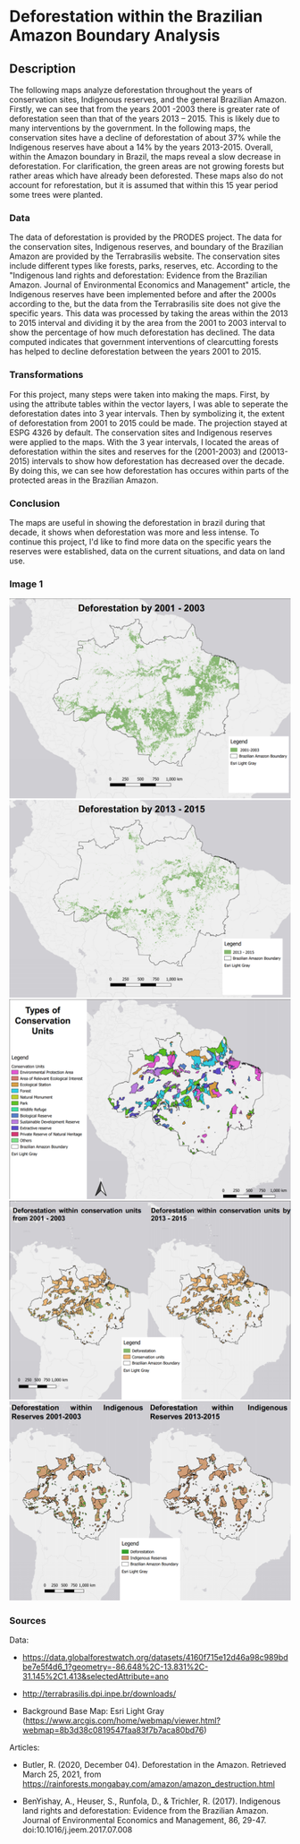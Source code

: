 # Deforestation within the Brazilian Amazon Boundary Analysis
## Description
The following maps analyze deforestation throughout the years of conservation sites, Indigenous reserves, and the general Brazilian Amazon. Firstly, we can see that from the years 2001 -2003 there is greater rate of deforestation seen than that of the years 2013 – 2015. This is likely due to many interventions by the government. In the following maps, the conservation sites have a decline of deforestation of about 37% while the Indigenous reserves have about a 14% by the years 2013-2015. Overall, within the Amazon boundary in Brazil, the maps reveal a slow decrease in deforestation. For clarification, the green areas are not growing forests but rather areas which have already been deforested. These maps also do not account for reforestation, but it is assumed that within this 15 year period some trees were planted. 

### Data
The data of deforestation is provided by the PRODES project. The data for the conservation sites, Indigenous reserves, and boundary of the Brazilian Amazon are provided by the Terrabrasilis website. The conservation sites include different types like forests, parks, reserves, etc. According to the "Indigenous land rights and deforestation: Evidence from the Brazilian Amazon. Journal of Environmental Economics and Management" article, the Indigenous reserves have been implemented before and after the 2000s according to the, but the data from the Terrabrasilis site does not give the specific years. This data was processed by taking the areas within the 2013 to 2015 interval and dividing it by the area from the 2001 to 2003 interval to show the percentage of how much deforestation has declined. The data computed indicates that government interventions of clearcutting forests has helped to decline deforestation between the years 2001 to 2015. 

### Transformations
For this project, many steps were taken into making the maps. First, by using the attribute tables within the vector layers, I was able to seperate the deforestation dates into 3 year intervals. Then by symbolizing it, the extent of deforestation from 2001 to 2015 could be made. The projection stayed at ESPG 4326 by default. The conservation sites and Indigenous reserves were applied to the maps. With the 3 year intervals, I located the areas of deforestation within the sites and reserves for the (2001-2003) and (20013-2015) intervals to show how deforestation has decreased over the decade. By doing this, we can see how deforestation has occures within parts of the protected areas in the Brazilian Amazon. 

### Conclusion
The maps are useful in showing the deforestation in brazil during that decade, it shows when deforestation was more and less intense. To continue this project, I'd like to find more data on the specific years the reserves were established, data on the current situations, and data on land use. 


### Image 1
<img src="Project1_image1.png?raw=true"/>
<img src="Project1_image2.png?raw=true"/>
<img src="Project1_image2.5.png?raw=true"/>
<img src="Project1_image3.png?raw=true"/>
<img src="Project1_image4.png?raw=true"/>

### Sources

Data: 
-	https://data.globalforestwatch.org/datasets/4160f715e12d46a98c989bdbe7e5f4d6_1?geometry=-86.648%2C-13.831%2C-31.145%2C1.413&selectedAttribute=ano

-	http://terrabrasilis.dpi.inpe.br/downloads/

-	Background Base Map: Esri Light Gray (https://www.arcgis.com/home/webmap/viewer.html?webmap=8b3d38c0819547faa83f7b7aca80bd76)

Articles:
-	Butler, R. (2020, December 04). Deforestation in the Amazon. Retrieved March 25, 2021, from https://rainforests.mongabay.com/amazon/amazon_destruction.html

-	BenYishay, A., Heuser, S., Runfola, D., & Trichler, R. (2017). Indigenous land rights and deforestation: Evidence from the Brazilian Amazon. Journal of Environmental Economics and Management, 86, 29-47. doi:10.1016/j.jeem.2017.07.008

